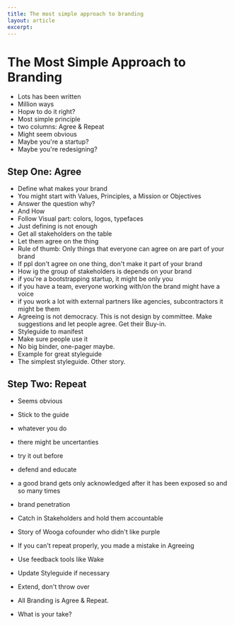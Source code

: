 ```yaml
---
title: The most simple approach to branding
layout: article
excerpt: 
---
```


# The Most Simple Approach to Branding

- Lots has been written
- Million ways
- Hopw to do it right?
- Most simple principle
- two columns: Agree & Repeat
- Might seem obvious
- Maybe you're a startup?
- Maybe you're redesigning?

## Step One: Agree

- Define what makes your brand
- You might start with Values, Principles, a Mission or Objectives
- Answer the question why?
- And How
- Follow Visual part: colors, logos, typefaces
- Just defining is not enough
- Get all stakeholders on the table
- Let them agree on the thing
- Rule of thumb: Only things that everyone can agree on are part of your brand
- If ppl don't agree on one thing, don't make it part of your brand
- How ig the group of stakeholders is depends on your brand
- if you're a bootstrapping startup, it might be only you
- if you have a team, everyone working with/on the brand might have a voice
- if you work a lot with external partners like agencies, subcontractors it might be them
- Agreeing is not democracy. This is not design by committee. Make suggestions and let people agree. Get their Buy-in.
- Styleguide to manifest
- Make sure people use it
- No big binder, one-pager maybe.
- Example for great styleguide
- The simplest styleguide. Other story.

## Step Two: Repeat

- Seems obvious
- Stick to the guide
- whatever you do
- there might be uncertanties
- try it out before
- defend and educate
- a good brand gets only acknowledged after it has been exposed so and so many times
- brand penetration
- Catch in Stakeholders and hold them accountable
- Story of Wooga cofounder who didn't like purple
- If you can't repeat properly, you made a mistake in Agreeing
- Use feedback tools like Wake
- Update Styleguide if necessary
- Extend, don't throw over

- All Branding is Agree & Repeat.
- What is your take?